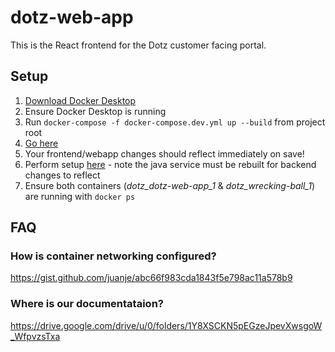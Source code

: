 # dotz-web-app
This is the React frontend for the Dotz customer facing portal.

## Setup
1. [Download Docker Desktop](https://www.docker.com/products/docker-desktop/)
2. Ensure Docker Desktop is running
3. Run `docker-compose -f docker-compose.dev.yml up --build` from project root
4. [Go here](http://localhost:3000)
5. Your frontend/webapp changes should reflect immediately on save!
6. Perform setup [here](https://github.com/dotz-tech/wrecking-ball#start-up-application) - note the java service must be rebuilt for backend changes to reflect
7. Ensure both containers (_dotz_dotz-web-app_1_ & _dotz_wrecking-ball_1_) are running with `docker ps`

## FAQ
### How is container networking configured?
https://gist.github.com/juanje/abc66f983cda1843f5e798ac11a578b9

### Where is our documentataion?
https://drive.google.com/drive/u/0/folders/1Y8XSCKN5pEGzeJpevXwsgoW_WfpvzsTxa
